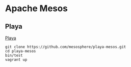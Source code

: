 # Apache Mesos

## Playa
[Playa](https://github.com/mesosphere/playa-mesos)

    git clone https://github.com/mesosphere/playa-mesos.git
    cd playa-mesos
    bin/test
    vagrant up
